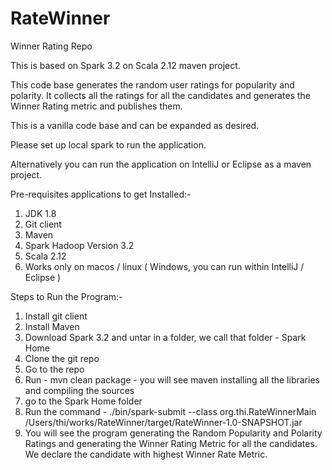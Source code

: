 # RateWinner
Winner Rating  Repo

This is based on Spark 3.2 on Scala 2.12 maven project.

This code base generates the random user ratings for popularity and polarity. It collects all the ratings for all the candidates and generates the Winner Rating metric and publishes them.

This is a vanilla code base and can be expanded as desired.

Please set up local spark to run the application.

Alternatively you can run the application on IntelliJ or Eclipse as a maven project.

Pre-requisites applications to get Installed:-
1) JDK 1.8 
2) Git client
3) Maven 
4) Spark Hadoop Version 3.2
5) Scala 2.12
6) Works only on macos / linux ( Windows, you can run within IntelliJ / Eclipse )

Steps to Run the Program:-

1) Install git client
2) Install Maven
3) Download Spark 3.2 and untar in a folder, we call that folder - Spark Home
4) Clone the git repo
5) Go to the repo
6) Run - mvn clean package - you will see maven installing all the libraries and compiling the sources
7) go to the Spark Home folder
8) Run the command - ./bin/spark-submit --class org.thi.RateWinnerMain /Users/thi/works/RateWinner/target/RateWinner-1.0-SNAPSHOT.jar
9) You will see the program generating the Random Popularity and Polarity Ratings and generating the Winner Rating Metric for all the candidates. We declare the candidate with highest Winner Rate Metric.





